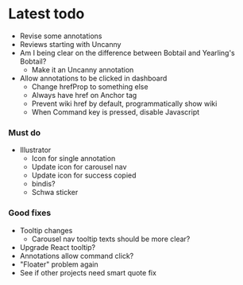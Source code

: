 # Latest todo
* Revise some annotations
* Reviews starting with Uncanny
* Am I being clear on the difference between Bobtail and Yearling's Bobtail?
    * Make it an Uncanny annotation
* Allow annotations to be clicked in dashboard
    * Change hrefProp to something else
    * Always have href on Anchor tag
    * Prevent wiki href by default, programmatically show wiki
    * When Command key is pressed, disable Javascript

### Must do
* Illustrator
    * Icon for single annotation
    * Update icon for carousel nav
    * Update icon for success copied
    * bindis?
    * Schwa sticker

### Good fixes
* Tooltip changes
    * Carousel nav tooltip texts should be more clear?
* Upgrade React tooltip?
* Annotations allow command click?
* "Floater" problem again
* See if other projects need smart quote fix